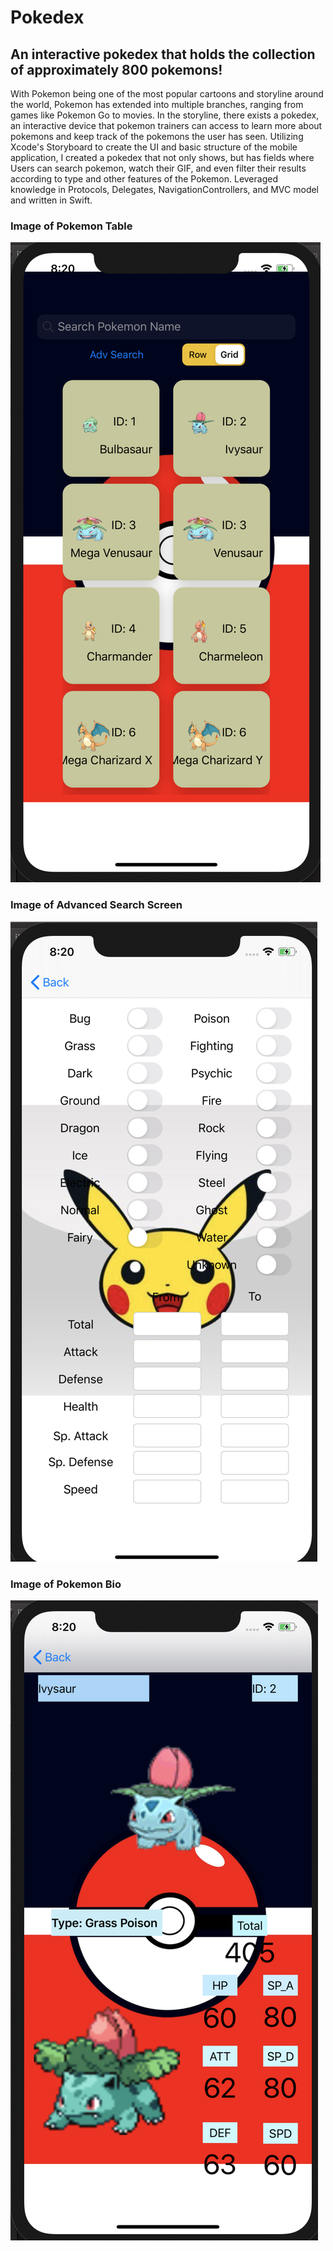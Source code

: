 # Pokedex

## An interactive pokedex that holds the collection of approximately 800 pokemons!

With Pokemon being one of the most popular cartoons and storyline around the world, Pokemon has extended into multiple branches, ranging from games like Pokemon Go to movies. In the storyline, there exists a pokedex, an interactive device that pokemon trainers can access to learn more about pokemons and keep track of the pokemons the user has seen. Utilizing Xcode's Storyboard to create the UI and basic structure of the mobile application, I created a pokedex that not only shows, but has fields where Users can search pokemon, watch their GIF, and even filter their results according to type and other features of the Pokemon. Leveraged knowledge in Protocols, Delegates, NavigationControllers, and MVC model and written in Swift. 

### Image of Pokemon Table
![Image of Pokemon Table](https://github.com/jameswsj10/Pokedex/blob/master/pics/Screen%20Shot%202020-02-15%20at%208.20.25%20PM.png)

### Image of Advanced Search Screen
![Image of Advanced Search Screen](https://github.com/jameswsj10/Pokedex/blob/master/pics/Screen%20Shot%202020-02-15%20at%208.20.14%20PM.png)

### Image of Pokemon Bio
![Image of Pokemon Bio](https://github.com/jameswsj10/Pokedex/blob/master/pics/Screen%20Shot%202020-02-15%20at%208.20.34%20PM.png)
